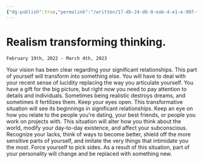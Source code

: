 ```yaml
---
{"dg-publish":true,"permalink":"/written/17-db-24-d6-0-eab-4-e1-e-907-f-f50-e1-be-27069/","dgHomeLink":true,"dgPassFrontmatter":false}
---
```


# Realism transforming thinking.

`February 19th, 2022 - March 4th, 2023`

Your vision has been clear regarding your significant relationships. This part of yourself will transform into something else. You will have to deal with your recent sense of lucidity replacing the way you articulate yourself. You have a gift for the big picture, but right now you need to pay attention to details and individuals. Sometimes being realistic destroys dreams, and sometimes it fertilizes them. Keep your eyes open. This transformative situation will see its beginnings in significant relationships. Keep an eye on how you relate to the people you're dating, your best friends, or people you work on projects with. This situation will alter how you think about the world, modify your day-to-day existence, and affect your subconscious. Recognize your lacks, think of ways to become better, shield off the more sensitive parts of yourself, and imitate the very things that intimidate you the most. Force yourself to pick sides. As a result of this situation, part of your personality will change and be replaced with something new.
